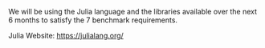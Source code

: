 We will be using the Julia language and the libraries available over the next 6 
months to satisfy the 7 benchmark requirements.

Julia Website: https://julialang.org/